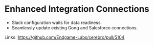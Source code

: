 # Enhanced Integration Connections

*   Slack configuration waits for data readiness.
*   Seamlessly update existing Gong and Salesforce connections.

Links:
https://github.com/Endgame-Labs/cerebro/pull/5104
